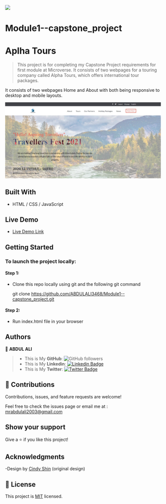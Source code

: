 ![](https://img.shields.io/badge/Microverse-blueviolet)

# Module1--capstone_project

# Aplha Tours

> This project is for completing my Capstone Project requirements for first module at Microverse. It consists of two webpages for a touring company called Alpha Tours, which offers international tour packages.

It consists of two webpages Home and About with both being responsive to desktop and mobile layouts.

![Final look of website](https://github.com/ABDULALI3468/Module1--capstone_project/blob/main/images/finalimage.jpeg)


## Built With

- HTML / CSS / JavaScript

## Live Demo

- [Live Demo Link](https://abdulali3468.github.io/Module1--capstone_project)

## Getting Started

### To launch the project locally:

#### Step 1:

- Clone this repo locally using git and the following git command

  git clone https://github.com/ABDULALI3468/Module1--capstone_project.git

#### Step 2:

- Run index.html file in your browser

## Authors

👤 **ABDUL ALI**

> * This is My **GitHub**: ![GitHub followers](https://img.shields.io/github/followers/ABDULALI3468?label=ABDULALI&style=social)
> * This is My **Linkedin**: [![Linkedin Badge](https://img.shields.io/badge/-ABDUL%20ALI-blue?style=flat-square&logo=Linkedin&logoColor=white&link=https://www.linkedin.com/in/abdul-ali-5400bb216/)](https://www.linkedin.com/in/abdul-ali-5400bb216/)&nbsp;
> * This is My **Twitter**: [![Twitter Badge](https://img.shields.io/badge/-@mrabdul_ali_-1ca0f1?style=flat-square&labelColor=1ca0f1&logo=twitter&logoColor=white&link=https://twitter.com/mrabdul_ali)](https://twitter.com/mrabdul_ali)&nbsp;

## 🤝 Contributions

Contributions, issues, and feature requests are welcome!

Feel free to check the issues page or email me at :
mrabdulali2003@gmail.com

## Show your support

Give a ⭐️ if you like this project!

## Acknowledgments

-Design by [Cindy Shin](https://www.behance.net/adagio07) (original design)

## 📝 License

This project is [MIT](./MIT.md) licensed.
